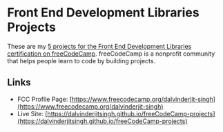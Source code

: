 # Front End Development Libraries Projects

These are my [5 projects for the Front End Development Libraries certification on freeCodeCamp](https://www.freecodecamp.org/learn/front-end-development-libraries/#front-end-development-libraries-projects). freeCodeCamp is a nonprofit community that helps people learn to code by building projects.

## Links

- FCC Profile Page: [https://www.freecodecamp.org/dalvinderjit-singh](https://www.freecodecamp.org/dalvinderjit-singh)
- Live Site: [https://dalvinderjitsingh.github.io/freeCodeCamp-projects](https://dalvinderjitsingh.github.io/freeCodeCamp-projects)
